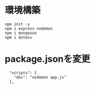 # 環境構築
```
npm init -y
npm i express nodemon
npm i mongoose
npm i dotenv
```

# package.jsonを変更
```
  "scripts": {
    "dev": "nodemon app.js"
  },
  ```


# 
```
```
